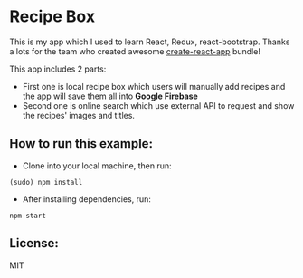 # Recipe Box 

This is my app which I used to learn React, Redux, react-bootstrap. Thanks a lots for the team who created awesome [create-react-app](https://github.com/facebookincubator/create-react-app) bundle!

This app includes 2 parts:
- First one is local recipe box which users will manually add recipes and the app will save them all into **Google Firebase**
- Second one is online search which use external API to request and show the recipes' images and titles.

## How to run this example:
- Clone into your local machine, then run:

`(sudo) npm install`

- After installing dependencies, run:

`npm start`

## License:
MIT
